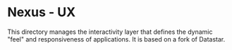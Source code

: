 # Nexus - UX

This directory manages the interactivity layer that defines the dynamic "feel" and responsiveness of applications. It is based on a fork of Datastar.